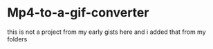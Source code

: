 # Mp4-to-a-gif-converter
this is not a project from my early gists here and i added that from my folders

